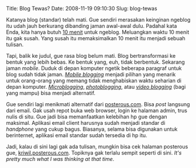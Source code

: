 Title: Blog Tewas?
Date: 2008-11-19 09:10:30
Slug: blog-tewas

Katanya blog (standar) telah mati. Gue sendiri merasakan keinginan ngeblog itu udah jauh berkurang dibanding jaman awal-awal dulu. Padahal kata Enda, kita hanya butuh [10 menit](http://enda.goblogmedia.com/menghilang.html) untuk ngeblog. Meluangkan waktu 10 menit itu gak susah. Yang susah itu memaksimalkan 10 menit itu menjadi sebuah tulisan.

Tapi, balik ke judul, gue rasa blog belum mati. Blog bertransformasi ke bentuk yang lebih bebas. Ke bentuk yang, euh, tidak berbentuk. Sekarang jaman _mobile_. Duduk di depan komputer ngetik beberapa paragraf untuk blog sudah tidak jaman. [_Mobile blogging_](http://en.wikipedia.org/wiki/Micro-blogging) menjadi pilihan yang menarik untuk orang-orang yang memang tidak menghabiskan waktu seharian di depan komputer. [_Microblogging_](http://en.wikipedia.org/wiki/Micro-blogging), [_photoblogging_](http://en.wikipedia.org/wiki/Photoblog), atau [_video blogging_](http://en.wikipedia.org/wiki/Vlog) (bagi yang mampu) bisa menjadi alternatif.

Gue sendiri lagi menikmati alternatif dari [posterous.com](http://posterous.com). Bisa _post_ langsung dari email. Gak usah repot buka web browser, login ke halaman admin, trus nulis di situ. Gue jadi bisa memanfaatkan kelebihan hp gue dengan maksimal. Aplikasi email client harusnya sudah menjadi standar di _handphone_ yang cukup bagus. Biasanya, selama bisa digunakan untuk berinternet, aplikasi email standar sudah tersedia di hp itu.

Jadi, kalau di sini lagi gak ada tulisan, mungkin bisa cek halaman posterous gue, [kriwil.posterous.com](http://kriwil.posterous.com/). Topiknya gak terlalu sempit seperti di sini. _It's pretty much what I was thinking at that time_.